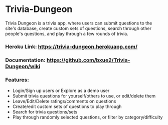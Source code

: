 # Trivia-Dungeon

Trivia Dungeon is a trivia app, where users can submit questions to the site's database, create custom sets of questions, search through other people's questions, and play through a few rounds of trivia.

### Heroku Link: https://trivia-dungeon.herokuapp.com/

### Documentation: https://github.com/bxue2/Trivia-Dungeon/wiki

### Features:
- Login/Sign up users or Explore as a demo user
- Submit trivia questions for yourself/others to use, or edit/delete them
- Leave/Edit/Delete ratings/comments on questions
- Create/edit custom sets of questions to play through
- Search for trivia questions/sets
- Play through randomly selected questions, or filter by category/difficulty



